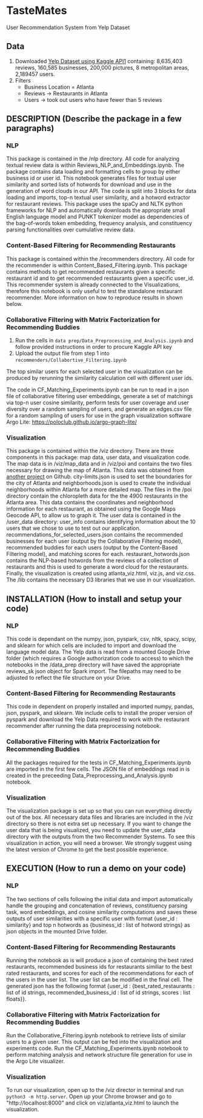 # TasteMates
User Recommendation System from Yelp Dataset

## Data
1. Downloaded [Yelp Dataset using Kaggle API](https://www.kaggle.com/yelp-dataset/yelp-dataset)[1] containing: 8,635,403 reviews, 160,585 businesses, 200,000 pictures, 8 metropolitan areas, 2,189457 users.
2. Filters
    - Business Location = Atlanta
    - Reviews  -> Restaurants in Atlanta
    - Users -> took out users who have fewer than 5 reviews

## DESCRIPTION (Describe the package in a few paragraphs)
### NLP
This package is contained in the /nlp directory. All code for analyzing textual review data is within  Reviews_NLP_and_Embeddings.ipynb. The package contains data loading and formatting cells to group by either business id or user id. This notebook generates files for textual user similarity and sorted lists of hotwords for download and use in the generation of word clouds in our API. The code is split into 3 blocks for data loading and imports, top-n textual user similarity, and a hotword extractor for restaurant reviews. This package uses the spaCy and NLTK python frameworks for NLP and automatically downloads the appropriate small English language model and PUNKT tokenizer model as dependencies of the bag-of-words token embedding, frequency analysis, and constituency parsing functionalities over cumulative review data.

### Content-Based Filtering for Recommending Restaurants
This package is contained within the /recommenders directory. All code for the recommender is within Content_Based_Filtering.ipynb. This package contains methods to get recommended restaurants given a specific restaurant id and to get recommended restaurants given a specific user_id. This recommender system is already connected to the Visualizations, therefore this notebook is only useful to test the standalone restaurant recommender. More information on how to reproduce results in shown below.

### Collaborative Filtering with Matrix Factorization for Recommending Buddies
1. Run the cells in ```data prep/Data_Preprocessing_and_Analysis.ipynb``` and follow provided instructions in order to procure Kaggle API key
2. Upload the output file from step 1 into ```recommenders/Collabortive_Filtering.ipynb```

The top similar users for each selected user in the visualization can be produced by rerunning the similarity calculation cell with different user ids.

The code in CF_Matching_Experiments.ipynb can be run to read in a json file of collaborative filtering user embeddings, generate a set of matchings via top-n user cosine similarity, perform tests for user coverage and user diversity over a random sampling of users, and generate an edges.csv file for a random sampling of users for use in the graph visualization software Argo Lite: https://poloclub.github.io/argo-graph-lite/
### Visualization
This package is contained within the /viz directory. There are three components in this package: map data, user data, and visualization code. The map data is in /viz/map_data and in /viz/poi   and contains the two files necessary for drawing the map of Atlanta. This data was obtained from [another project](https://gist.github.com/rgdonohue/366468f3f5f19a83303d7b2fbbfa2ece) on Github. city-limits.json is used to set the boundaries for the city of Atlanta and neighborhoods.json is used to create the individual neighborhoods within Atlanta for a more detailed map. The files in the /poi directory contain the chloropleth data for the the 4900 restaurants in the Atlanta area. This data contains the coordinates and neighborhood information for each restaurant, as obtained using the Google Maps Geocode API, to allow us to graph it. The user data is contained in the /user_data directory: user_info contains identifying information about the 10 users that we chose to use to test out our application. recommendations_for_selected_users.json contains the recommended businesses for each user (output by the Collaborative Filtering model), recommended buddies for each users (output by the Content-Based Filtering model), and matching scores for each. restaurant_hotwords.json contains the NLP-based hotwords from the reviews of a collection of restaurants and this is used to generate a word cloud for the restaurants. Finally, the visualization is created using atlanta_viz.html, viz.js, and viz.css. The /lib contains the necessary D3 libraries that we use in our visualization.


## INSTALLATION (How to install and setup your code)
### NLP
This code is dependant on the numpy, json, pyspark, csv, nltk, spacy, scipy, and sklearn for which cells are included to import and download the language model data. The Yelp data is read from a mounted Google Drive folder (which requires a Google authorization code to access) to which the notebooks in the /data_prep directory will have saved the appropriate reviews_sk json object for Spark import. The filepaths may need to be adjusted to reflect the file structure on your Drive.
### Content-Based Filtering for Recommending Restaurants
This code in dependent on properly installed and imported numpy, pandas, json, pyspark, and sklearn. We include cells to install the proper version of pyspark and download the Yelp Data required to work with the restaurant recommender after running the data preprocessing notebook.
### Collaborative Filtering with Matrix Factorization for Recommending Buddies
All the packages required for the tests in CF_Matching_Experiments.ipynb are imported in the first few cells. The JSON file of embeddings read in is created in the preceeding Data_Preprocessing_and_Analysis.ipynb notebook.
### Visualization
The visualization package is set up so that you can run everything directly out of the box. All necessary data files and libraries are included in the /viz directory so there is not extra set up necessary. If you want to change the user data that is being visualized, you need to update the user_data directory with the outputs from the two Recommender Systems. To see this visualization in action, you will need a browser. We strongly suggest using the latest version of Chrome to get the best possible experience.

## EXECUTION (How to run a demo on your code)
### NLP
The two sections of cells following the initial data and import automatically handle the grouping and concatenation of reviews, constituency parsing task, word embeddings, and cosine similarity computations and saves these outputs of user similarities with a specific user with format {user_id : similarity} and top n hotwords as {business_id : list of hotword strings} as json objects in the mounted Drive folder. 
### Content-Based Filtering for Recommending Restaurants
Running the notebook as is will produce a json of containing the best rated restaurants, recommended business ids for restaurants similiar to the best rated restaurants, and scores for each of the recommendations for each of the users in the user list. The user list can be modified in the final cell. The generated json has the following format {user_id : {best_rated_restaurants : list of id strings, recommended_business_id : list of id strings, scores : list floats}}.
### Collaborative Filtering with Matrix Factorization for Recommending Buddies
Run the Collaborative_Filtering.ipynb notebook to retrieve lists of similar users to a given user. This output can be fed into the visualization and experiments code.
Run the CF_Matching_Experiments.ipynb notebook to perform matching analysis and network structure file generation for use in the Argo Lite visualizer.
### Visualization
To run our visualization, open up to the /viz director in terminal and run ```python3 -m http.server```.
Open up your Chrome browser and go to "http://localhost:8000" and click on viz/atlanta_viz.html to launch the visualization.

[1]: https://www.kaggle.com/yelp-dataset/yelp-dataset
